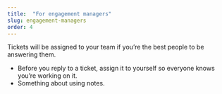```yaml
---
title:  "For engagement managers"
slug: engagement-managers
order: 4
---
```


Tickets will be assigned to your team if you’re the best people to be answering them.

- Before you reply to a ticket, assign it to yourself so everyone knows you’re working on it.
- Something about using notes.
